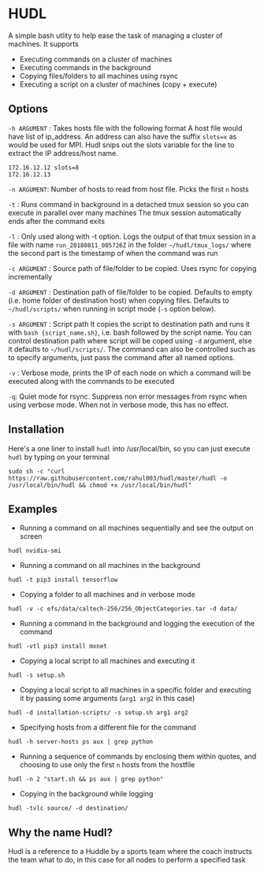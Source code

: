 # HUDL
A simple bash utlity to help ease the task of managing a cluster of machines.
It supports
- Executing commands on a cluster of machines
- Executing commands in the background
- Copying files/folders to all machines using rsync
- Executing a script on a cluster of machines (copy + execute)

## Options
`-h ARGUMENT` : Takes hosts file with the following format
A host file would have list of ip_address. An address can also have the suffix `slots=x` as would be used for MPI. Hudl snips out the slots variable for the line to extract the IP address/host name.
```
172.16.12.12 slots=8
172.16.12.13
```

`-n ARGUMENT`: Number of hosts to read from host file. Picks the first `n` hosts

`-t` : Runs command in background in a detached tmux session so you can execute in parallel over many machines
The tmux session automatically ends after the command exits

`-l` : Only used along with -t option. Logs the output of that tmux session 
in a file with name `run_20180811_005726Z` in the folder `~/hudl/tmux_logs/`
where the second part is the timestamp of when the command was run

`-c ARGUMENT` : Source path of file/folder to be copied. Uses rsync for copying incrementally

`-d ARGUMENT` : Destination path of file/folder to be copied. 
Defaults to empty (i.e. home folder of destination host) when copying files. 
Defaults to `~/hudl/scripts/` when running in script mode (`-s` option below).

`-s ARGUMENT` : Script path 
It copies the script to destination path and runs it with `bash {script_name.sh}`, i.e. bash followed by the script name. 
You can control destination path where script will be coped using `-d` argument, else it defaults to `~/hudl/scripts/`. 
The command can also be controlled such as to specify arguments, just pass the command after all named options.

`-v` : Verbose mode, prints the IP of each node on which a command will be executed along with the commands to be executed

`-q`: Quiet mode for rsync. Suppress non error messages from rsync when using verbose mode. When not in verbose mode, this has no effect.

## Installation

Here's a one liner to install `hudl` into /usr/local/bin, so you can just execute `hudl` by typing on your terminal

```
sudo sh -c "curl https://raw.githubusercontent.com/rahul003/hudl/master/hudl -o /usr/local/bin/hudl && chmod +x /usr/local/bin/hudl"
```
## Examples
* Running a command on all machines sequentially and see the output on screen
```
hudl nvidia-smi
```
* Running a command on all machines in the background
```
hudl -t pip3 install tensorflow 
```
* Copying a folder to all machines and in verbose mode
```
hudl -v -c efs/data/caltech-256/256_ObjectCategories.tar -d data/
```
* Running a command in the background and logging the execution of the command 
```
hudl -vtl pip3 install mxnet
```
* Copying a local script to all machines and executing it
```
hudl -s setup.sh
```
* Copying a local script to all machines in a specific folder and executing it by passing some arguments (`arg1 arg2` in this case)
```
hudl -d installation-scripts/ -s setup.sh arg1 arg2
```
* Specifying hosts from a different file for the command
```
hudl -h server-hosts ps aux | grep python
```
* Running a sequence of commands by enclosing them within quotes, and choosing to use only the first `n` hosts from the hostfile
```
hudl -n 2 "start.sh && ps aux | grep python"
```
* Copying in the background while logging
```
hudl -tvlc source/ -d destination/
```

## Why the name Hudl?
Hudl is a reference to a Huddle by a sports team where the coach instructs the team what to do, in this case for all nodes to perform a specified task 

